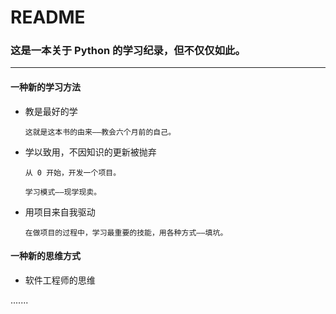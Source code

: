 # README
### 这是一本关于 Python 的学习纪录，但不仅仅如此。
-------------------
#### 一种新的学习方法

* 教是最好的学
     
      这就是这本书的由来——教会六个月前的自己。

* 学以致用，不因知识的更新被抛弃
     
      从 0 开始，开发一个项目。
      
      学习模式——现学现卖。
      
* 用项目来自我驱动
     
      在做项目的过程中，学习最重要的技能，用各种方式——填坑。
      
     
     
#### 一种新的思维方式

* 软件工程师的思维


.......